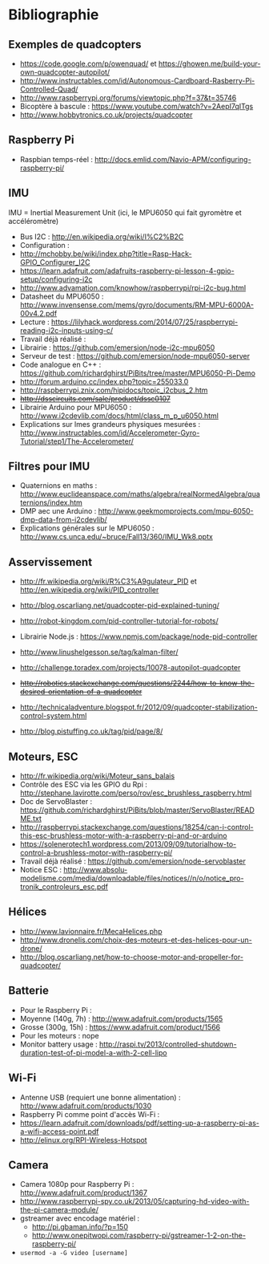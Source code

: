 Bibliographie
=============

Exemples de quadcopters
-----------------------

* https://code.google.com/p/owenquad/ et https://ghowen.me/build-your-own-quadcopter-autopilot/
* http://www.instructables.com/id/Autonomous-Cardboard-Rasberry-Pi-Controlled-Quad/
* http://www.raspberrypi.org/forums/viewtopic.php?f=37&t=35746
* Bicoptère à bascule : https://www.youtube.com/watch?v=2AepI7qITgs
* http://www.hobbytronics.co.uk/projects/quadcopter

Raspberry Pi
------------

* Raspbian temps-réel : http://docs.emlid.com/Navio-APM/configuring-raspberry-pi/

IMU
---

IMU = Inertial Measurement Unit (ici, le MPU6050 qui fait gyromètre et accéléromètre)

* Bus I2C : http://en.wikipedia.org/wiki/I%C2%B2C
* Configuration : 
 * http://mchobby.be/wiki/index.php?title=Rasp-Hack-GPIO_Configurer_I2C
 * https://learn.adafruit.com/adafruits-raspberry-pi-lesson-4-gpio-setup/configuring-i2c
 * http://www.advamation.com/knowhow/raspberrypi/rpi-i2c-bug.html
* Datasheet du MPU6050 : http://www.invensense.com/mems/gyro/documents/RM-MPU-6000A-00v4.2.pdf
* Lecture : https://lilyhack.wordpress.com/2014/07/25/raspberrypi-reading-i2c-inputs-using-c/
* Travail déjà réalisé :
 * Librairie : https://github.com/emersion/node-i2c-mpu6050
 * Serveur de test : https://github.com/emersion/node-mpu6050-server
* Code analogue en C++ : https://github.com/richardghirst/PiBits/tree/master/MPU6050-Pi-Demo
* http://forum.arduino.cc/index.php?topic=255033.0
* http://raspberrypi.znix.com/hipidocs/topic_i2cbus_2.htm
* ~~http://dsscircuits.com/sale/product/dssc0107~~
* Librairie Arduino pour MPU6050 : http://www.i2cdevlib.com/docs/html/class_m_p_u6050.html
* Explications sur lmes grandeurs physiques mesurées : http://www.instructables.com/id/Accelerometer-Gyro-Tutorial/step1/The-Accelerometer/

Filtres pour IMU
----------------

* Quaternions en maths : http://www.euclideanspace.com/maths/algebra/realNormedAlgebra/quaternions/index.htm
* DMP aec une Arduino : http://www.geekmomprojects.com/mpu-6050-dmp-data-from-i2cdevlib/
* Explications générales sur le MPU6050 : http://www.cs.unca.edu/~bruce/Fall13/360/IMU_Wk8.pptx

Asservissement
--------------

* http://fr.wikipedia.org/wiki/R%C3%A9gulateur_PID et http://en.wikipedia.org/wiki/PID_controller
* http://blog.oscarliang.net/quadcopter-pid-explained-tuning/
* http://robot-kingdom.com/pid-controller-tutorial-for-robots/
* Librairie Node.js : https://www.npmjs.com/package/node-pid-controller

* http://www.linushelgesson.se/tag/kalman-filter/
* http://challenge.toradex.com/projects/10078-autopilot-quadcopter
* ~~http://robotics.stackexchange.com/questions/2244/how-to-know-the-desired-orientation-of-a-quadcopter~~
* http://technicaladventure.blogspot.fr/2012/09/quadcopter-stabilization-control-system.html
* http://blog.pistuffing.co.uk/tag/pid/page/8/

Moteurs, ESC
------------

* http://fr.wikipedia.org/wiki/Moteur_sans_balais
* Contrôle des ESC via les GPIO du Rpi : http://stephane.lavirotte.com/perso/rov/esc_brushless_raspberry.html
* Doc de ServoBlaster : https://github.com/richardghirst/PiBits/blob/master/ServoBlaster/README.txt
* http://raspberrypi.stackexchange.com/questions/18254/can-i-control-this-esc-brushless-motor-with-a-raspberry-pi-and-or-arduino
* https://solenerotech1.wordpress.com/2013/09/09/tutorialhow-to-control-a-brushless-motor-with-raspberry-pi/
* Travail déjà réalisé : https://github.com/emersion/node-servoblaster
* Notice ESC : http://www.absolu-modelisme.com/media/downloadable/files/notices//n/o/notice_pro-tronik_controleurs_esc.pdf

Hélices
-------

* http://www.lavionnaire.fr/MecaHelices.php
* http://www.dronelis.com/choix-des-moteurs-et-des-helices-pour-un-drone/
* http://blog.oscarliang.net/how-to-choose-motor-and-propeller-for-quadcopter/

Batterie
--------

* Pour le Raspberry Pi :
 * Moyenne (140g, 7h) : http://www.adafruit.com/products/1565
 * Grosse (300g, 15h) : https://www.adafruit.com/product/1566
* Pour les moteurs : nope
* Monitor battery usage : http://raspi.tv/2013/controlled-shutdown-duration-test-of-pi-model-a-with-2-cell-lipo

Wi-Fi
-----

* Antenne USB (requiert une bonne alimentation) : http://www.adafruit.com/products/1030
* Raspberry Pi comme point d'accès Wi-Fi : 
 * https://learn.adafruit.com/downloads/pdf/setting-up-a-raspberry-pi-as-a-wifi-access-point.pdf
 * http://elinux.org/RPI-Wireless-Hotspot

Camera
-----------

* Camera 1080p pour Raspberry Pi : http://www.adafruit.com/product/1367
* http://www.raspberrypi-spy.co.uk/2013/05/capturing-hd-video-with-the-pi-camera-module/
* gstreamer avec encodage matériel :
  * http://pi.gbaman.info/?p=150
  * http://www.onepitwopi.com/raspberry-pi/gstreamer-1-2-on-the-raspberry-pi/
* `usermod -a -G video [username]`
